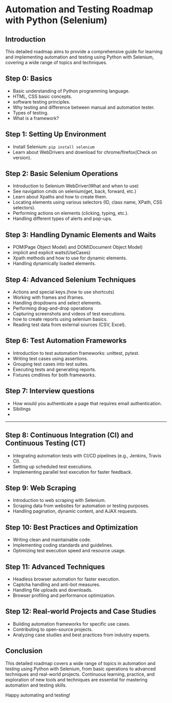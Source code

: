 # Automation and Testing Roadmap with Python (Selenium)

## Introduction
This detailed roadmap aims to provide a comprehensive guide for learning and implementing automation and testing using Python with Selenium, covering a wide range of topics and techniques.

## Step 0: Basics
- Basic understanding of Python programming language.
- HTML, CSS basic concepts.
- software testing principles.
- Why testing and difference between manual and automation tester.
- Types of testing.
- What is a framework?

## Step 1: Setting Up Environment
- Install Selenium: `pip install selenium`
- Learn about WebDrivers and download for chrome/firefox(Check on version).

## Step 2: Basic Selenium Operations
- Introduction to Selenium WebDriver(What and when to use)
- See navigation cmds on selenium(get, back, forward, etc.)
- Learn about Xpaths and how to create them.
- Locating elements using various selectors (ID, class name, XPath, CSS selectors).
- Performing actions on elements (clicking, typing, etc.).
- Handling different types of alerts and pop-ups.

## Step 3: Handling Dynamic Elements and Waits
- POM(Page Object Model) and DOM(Document Object Model)
- implicit and explicit waits(UseCases)
- Xpath methods and how to use for dynamic elements.
- Handling dynamically loaded elements.

## Step 4: Advanced Selenium Techniques
- Actions and special keys.(how to use shortcuts)
- Working with frames and iframes.
- Handling dropdowns and select elements.
- Performing drag-and-drop operations
- Capturing screenshots and videos of test executions.
- how to create reports using selenium basics.
- Reading test data from external sources (CSV, Excel).

## Step 6: Test Automation Frameworks
- Introduction to test automation frameworks: unittest, pytest.
- Writing test cases using assertions.
- Grouping test cases into test suites.
- Executing tests and generating reports.
- Fixtures cmdlines for both frameworks.

## Step 7: Interview questions
- How would you authenticate a page that requires email authentication.
- Sibilings
- 
--------------------------------------------------------------------------------------------------------------------------------------
## Step 8: Continuous Integration (CI) and Continuous Testing (CT)
- Integrating automation tests with CI/CD pipelines (e.g., Jenkins, Travis CI).
- Setting up scheduled test executions.
- Implementing parallel test execution for faster feedback.

## Step 9: Web Scraping
- Introduction to web scraping with Selenium.
- Scraping data from websites for automation or testing purposes.
- Handling pagination, dynamic content, and AJAX requests.

## Step 10: Best Practices and Optimization
- Writing clean and maintainable code.
- Implementing coding standards and guidelines.
- Optimizing test execution speed and resource usage.

## Step 11: Advanced Techniques
- Headless browser automation for faster execution.
- Captcha handling and anti-bot measures.
- Handling file uploads and downloads.
- Browser profiling and performance optimization.

## Step 12: Real-world Projects and Case Studies
- Building automation frameworks for specific use cases.
- Contributing to open-source projects.
- Analyzing case studies and best practices from industry experts.

## Conclusion
This detailed roadmap covers a wide range of topics in automation and testing using Python with Selenium, from basic operations to advanced techniques and real-world projects. Continuous learning, practice, and exploration of new tools and techniques are essential for mastering automation and testing skills.

Happy automating and testing!
